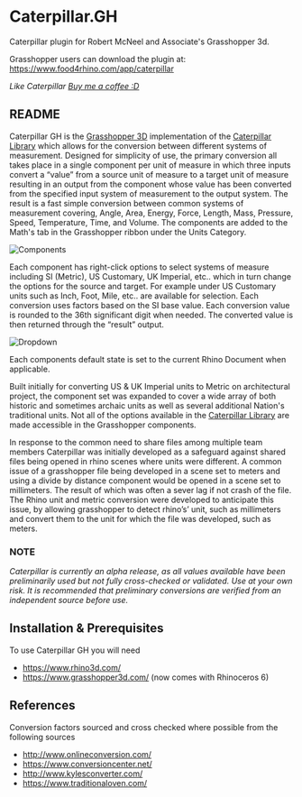# Caterpillar.GH
Caterpillar plugin for Robert McNeel and Associate's Grasshopper 3d.

Grasshopper users can download the plugin at: https://www.food4rhino.com/app/caterpillar

_Like Caterpillar [Buy me a coffee :D](http://www.buymeacoffee.com/davidmans)_

## README
Caterpillar GH is the [Grasshopper 3D](https://www.grasshopper3d.com/) implementation of the [Caterpillar Library](https://github.com/interopxyz/Caterpillar) which allows for the conversion between different systems of measurement. Designed for simplicity of use, the primary conversion all takes place in a single component per unit of measure in which three inputs convert a “value” from a source unit of measure to a target unit of measure resulting in an output from the component whose value has been converted from the specified input system of measurement to the output system. The result is a fast simple conversion between common systems of measurement covering, Angle, Area, Energy, Force, Length, Mass, Pressure, Speed, Temperature, Time, and Volume. The components are added to the Math's tab in the Grasshopper ribbon under the Units Category.

![Components](https://github.com/interopxyz/Caterpillar.GH/blob/master/Images/Caterpillar-Ribbon.jpg?raw=true)

Each component has right-click options to select systems of measure including SI (Metric), US Customary, UK Imperial, etc.. which in turn change the options for the source and target. For example under US Customary units such as Inch, Foot, Mile, etc.. are available for selection. Each conversion uses factors based on the SI base value. Each conversion value is rounded to the 36th significant digit when needed. The converted value is then returned through the “result” output. 

![Dropdown](https://github.com/interopxyz/Caterpillar.GH/blob/master/Images/Caterpillar-Dropdowns.jpg?raw=true)

Each components default state is set to the current Rhino Document when applicable.

Built initially for converting US & UK Imperial units to Metric on architectural project, the component set was expanded to cover a wide array of both historic and sometimes archaic units as well as several additional Nation's traditional units. Not all of the options available in the [Caterpillar Library](https://github.com/interopxyz/Caterpillar) are made accessible in the Grasshopper components.


In response to the common need to share files among multiple team members Caterpillar was initially developed as a safeguard against shared files being opened in rhino scenes where units were different. A common issue of a grasshopper file being developed in a scene set to meters and using a divide by distance component would be opened in a scene set to millimeters. The result of which was often a sever lag if not crash of the file. The Rhino unit and metric conversion were developed to anticipate this issue, by allowing grasshopper to detect rhino’s’ unit, such as millimeters and convert them to the unit for which the file was developed, such as meters. 

### NOTE
*Caterpillar is currently an alpha release, as all values available have been preliminarily used but not fully cross-checked or validated. Use at your own risk. It is recommended that preliminary conversions are verified from an independent source before use.*



## Installation & Prerequisites
To use Caterpillar GH you will need 
 - https://www.rhino3d.com/
 - https://www.grasshopper3d.com/   (now comes with Rhinoceros 6)


## References
Conversion factors sourced and cross checked where possible from the following sources

 - http://www.onlineconversion.com/
 - https://www.conversioncenter.net/
 - http://www.kylesconverter.com/
 - https://www.traditionaloven.com/

